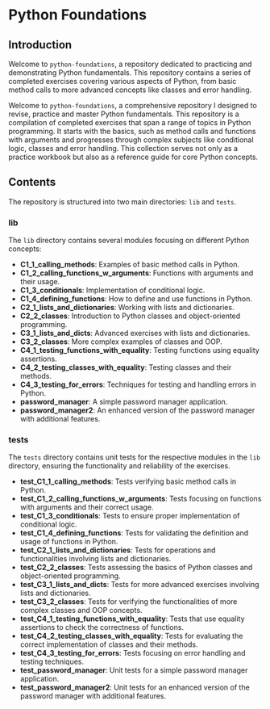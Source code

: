 # Python Foundations

## Introduction

Welcome to `python-foundations`, a repository dedicated to practicing and demonstrating Python fundamentals. This repository contains a series of completed exercises covering various aspects of Python, from basic method calls to more advanced concepts like classes and error handling.

Welcome to `python-foundations`, a comprehensive repository I designed to revise, practice and master Python fundamentals. This repository is a compilation of completed exercises that span a range of topics in Python programming. It starts with the basics, such as method calls and functions with arguments and progresses through complex subjects like conditional logic, classes and error handling. This collection serves not only as a practice workbook but also as a reference guide for core Python concepts.


## Contents

The repository is structured into two main directories: `lib` and `tests`.

### lib

The `lib` directory contains several modules focusing on different Python concepts:

- **C1_1_calling_methods**: Examples of basic method calls in Python.
- **C1_2_calling_functions_w_arguments**: Functions with arguments and their usage.
- **C1_3_conditionals**: Implementation of conditional logic.
- **C1_4_defining_functions**: How to define and use functions in Python.
- **C2_1_lists_and_dictionaries**: Working with lists and dictionaries.
- **C2_2_classes**: Introduction to Python classes and object-oriented programming.
- **C3_1_lists_and_dicts**: Advanced exercises with lists and dictionaries.
- **C3_2_classes**: More complex examples of classes and OOP.
- **C4_1_testing_functions_with_equality**: Testing functions using equality assertions.
- **C4_2_testing_classes_with_equality**: Testing classes and their methods.
- **C4_3_testing_for_errors**: Techniques for testing and handling errors in Python.
- **password_manager**: A simple password manager application.
- **password_manager2**: An enhanced version of the password manager with additional features.

### tests

The `tests` directory contains unit tests for the respective modules in the `lib` directory, ensuring the functionality and reliability of the exercises.

- **test_C1_1_calling_methods**: Tests verifying basic method calls in Python.
- **test_C1_2_calling_functions_w_arguments**: Tests focusing on functions with arguments and their correct usage.
- **test_C1_3_conditionals**: Tests to ensure proper implementation of conditional logic.
- **test_C1_4_defining_functions**: Tests for validating the definition and usage of functions in Python.
- **test_C2_1_lists_and_dictionaries**: Tests for operations and functionalities involving lists and dictionaries.
- **test_C2_2_classes**: Tests assessing the basics of Python classes and object-oriented programming.
- **test_C3_1_lists_and_dicts**: Tests for more advanced exercises involving lists and dictionaries.
- **test_C3_2_classes**: Tests for verifying the functionalities of more complex classes and OOP concepts.
- **test_C4_1_testing_functions_with_equality**: Tests that use equality assertions to check the correctness of functions.
- **test_C4_2_testing_classes_with_equality**: Tests for evaluating the correct implementation of classes and their methods.
- **test_C4_3_testing_for_errors**: Tests focusing on error handling and testing techniques.
- **test_password_manager**: Unit tests for a simple password manager application.
- **test_password_manager2**: Unit tests for an enhanced version of the password manager with additional features.


